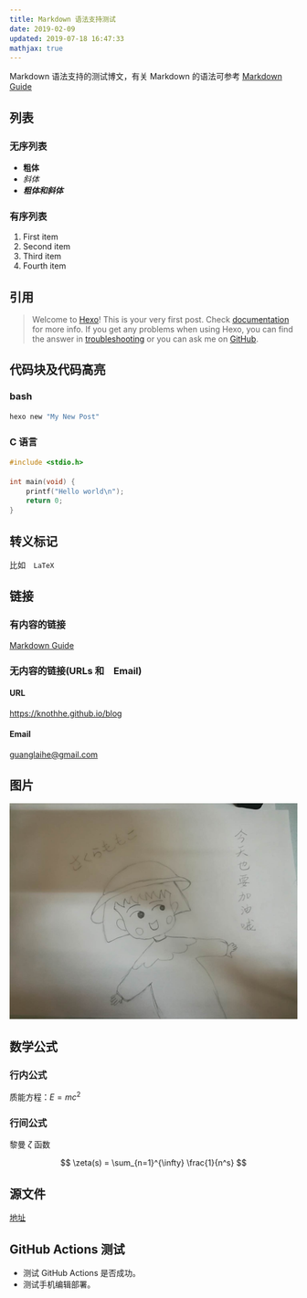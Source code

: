 ```yaml
---
title: Markdown 语法支持测试
date: 2019-02-09
updated: 2019-07-18 16:47:33
mathjax: true
---
```

Markdown 语法支持的测试博文，有关 Markdown 的语法可参考 [Markdown Guide](https://www.markdownguide.org/basic-syntax)

<!-- more -->

## 列表

### 无序列表

- **粗体**
- *斜体*
- ***粗体和斜体***

### 有序列表

1. First item
2. Second item
3. Third item
4. Fourth item

## 引用

> Welcome to [Hexo](https://hexo.io/)! This is your very first post. Check [documentation](https://hexo.io/docs/) for more info. If you get any problems when using Hexo, you can find the answer in [troubleshooting](https://hexo.io/docs/troubleshooting.html) or you can ask me on [GitHub](https://github.com/hexojs/hexo/issues).

## 代码块及代码高亮

### bash

``` bash
hexo new "My New Post"
```

### C 语言

```c
#include <stdio.h>

int main(void) {
    printf("Hello world\n");
    return 0;
}
```

## 转义标记

比如　`LaTeX`

## 链接

### 有内容的链接

[Markdown Guide](https://www.markdownguide.org/basic-syntax)

### 无内容的链接(URLs 和　Email)

#### URL

<https://knothhe.github.io/blog>

#### Email

<guanglaihe@gmail.com>

## 图片

![This is an image](markdown-syntax-support-test/qiao.jpg)

## 数学公式

### 行内公式

质能方程：$E = mc^2$

### 行间公式

黎曼 $\zeta$ 函数

$$
    \zeta(s) = \sum_{n=1}^{\infty} \frac{1}{n^s}
$$

## 源文件

[地址](https://raw.githubusercontent.com/KnothHe/blog/master/source/_posts/markdown-syntax-support-test.md)

## GitHub Actions 测试

- 测试 GitHub Actions 是否成功。
- 测试手机编辑部署。
